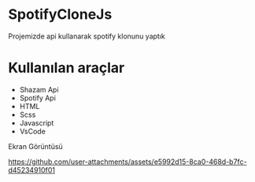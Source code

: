 # SpotifyCloneJs
Projemizde api kullanarak spotify klonunu yaptık

# Kullanılan araçlar

- Shazam Api
- Spotify Api
- HTML
- Scss
- Javascript
- VsCode

Ekran Görüntüsü

https://github.com/user-attachments/assets/e5992d15-8ca0-468d-b7fc-d45234910f01

